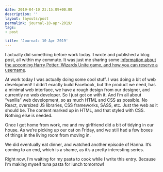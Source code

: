```yaml
---
date: 2019-04-10 23:15:09+00:00
description: ''
layout: layouts/post
permalink: journal-10-apr-2019/
tags:
- post

title: 'Journal: 10 Apr 2019'
---
```


<p>I actually did something before work today. I wrote and published a blog post, all within my commute. It was just me sharing some <a href="https://chrishannah.me/reserve-your-code-name-for-harry-potter-wizards-unite/">information about the upcoming Harry Potter: Wizards Unite game, and how you can reserve a username</a>.</p>
<p>At work today I was actually doing some cool stuff. I was doing a bit of web development! I didn’t exactly build Facebook, but the product we need, has a minimal web interface, we have a rough design from our designer, and currently no web developer. So I just got on with it. And I’m all about “vanilla” web development, so as much HTML and CSS as possible. No React, oversized JS libraries, CSS frameworks, SASS, etc. Just the web as it should be. The content marked up in HTML, and that styled with CSS. Nothing else is needed.</p>
<p>Once I got home from work, me and my girlfriend did a bit of tidying in our house. As we’re picking up our cat on Friday, and we still had a few boxes of things in the living room from moving in.</p>
<p>We did eventually eat dinner, and watched another episode of Hanna. It’s coming to an end, which is a shame, as it’s a pretty interesting series.</p>
<p>Right now, I’m waiting for my pasta to cook while I write this entry. Because I’m making myself tuna pasta for lunch tomorrow!</p>
